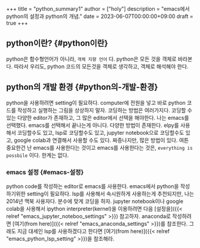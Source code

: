 +++
title = "python_summary1"
author = ["holy"]
description = "emacs에서 python의 설정과 python의 개념."
date = 2023-06-07T00:00:00+09:00
draft = true
+++

## python이란? {#python이란}

python은 함수형언어가 아니라, `객체 지향 언어` 다. python은 모든 것을
객체로 바라본다. 따라서 우리도, python 코드의 모든것을 객체로
생각하고, 객체로 해석해야 한다.


## python의 개발 환경 {#python의-개발-환경}

python을 사용하려면 setting이 필요하다. computer에 전원을 넣고 바로
python 코드를 작성하고 실행하는 그림을 상상하지 말자. 코딩하는 방법은
여러가지다. 코딩할 수 있는 다양한 editor가 존재하고, 그 많은
editor에서 선택을 해야한다. 나는 emacs를 선택했다. emacs를 선택해서
끝나는게 아니다. 다양한 방법이 존재한다. elpy를 사용해서 코딩할수도
있고, lsp로 코딩할수도 있고, jupyter notebook으로 코딩할수도 있고,
google colab과 연결해서 사용할 수도 있다. 짜증나지만, 많은 방법이
있다. 여튼 중요한건 난 emacs를 사용한다는 것이고 emacs를
사용한다는 것은, `everything is possbile` 이다. 한계는 없다.


### emacs 설정 {#emacs-설정}

python code를 작성하는 editor로 emacs를 사용한다. emacs에서 python을
작성하기위한 setting이 필요하다. lsp를 사용해서 속시원하게 사용하는게
추천되지만, 나는 2014년 맥북 사용자다. 분수에 맞게 코딩을 하자.
jupyter notebook이나 google colab을 사용해서 ipython
interpreter(kernel)을 이용하려면 다음 [설정을]({{< relref "emacs_jupyter_noteboo_settings" >}}) 참고하자. anaconda로
작성하려면 [여기(from here)]({{< relref "emacs_anaconda_settings" >}})를 참조한다. 그래도 지금 대세인 lsp를
사용하겠다고 한다면 [여기(from here)]({{< relref "emacs_python_lsp_setting" >}})을 참조해라.
